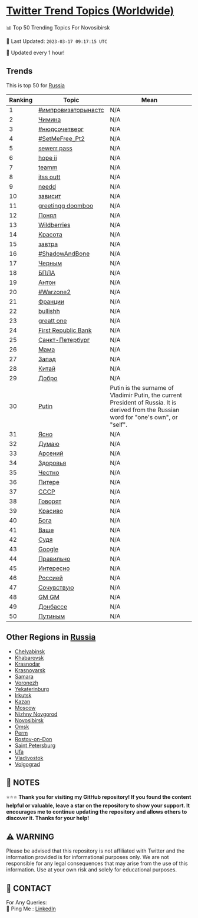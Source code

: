 [Twitter Trend Topics (Worldwide)](https://github.com/ErcinDedeoglu/Twitter-Trend-Topics)
==========


📊 Top 50 Trending Topics For Novosibirsk

📆 Last Updated: `2023-03-17 09:17:15 UTC`

🔧 Updated every 1 hour!


## Trends

This is top 50 for [Russia](</Russia>)

| Ranking | Topic | Mean |
| ------- | ------------ | ------------ |
| 1 | [#импровизаторынастс](http://twitter.com/search?q=%23%d0%b8%d0%bc%d0%bf%d1%80%d0%be%d0%b2%d0%b8%d0%b7%d0%b0%d1%82%d0%be%d1%80%d1%8b%d0%bd%d0%b0%d1%81%d1%82%d1%81) | N/A |
| 2 | [Чимина](http://twitter.com/search?q=%d0%a7%d0%b8%d0%bc%d0%b8%d0%bd%d0%b0) | N/A |
| 3 | [#нюдсочетверг](http://twitter.com/search?q=%23%d0%bd%d1%8e%d0%b4%d1%81%d0%be%d1%87%d0%b5%d1%82%d0%b2%d0%b5%d1%80%d0%b3) | N/A |
| 4 | [#SetMeFree_Pt2](http://twitter.com/search?q=%23SetMeFree_Pt2) | N/A |
| 5 | [sewerr pass](http://twitter.com/search?q=sewerr+pass) | N/A |
| 6 | [hope ii](http://twitter.com/search?q=hope+ii) | N/A |
| 7 | [teamm](http://twitter.com/search?q=teamm) | N/A |
| 8 | [itss outt](http://twitter.com/search?q=itss+outt) | N/A |
| 9 | [needd](http://twitter.com/search?q=needd) | N/A |
| 10 | [зависит](http://twitter.com/search?q=%d0%b7%d0%b0%d0%b2%d0%b8%d1%81%d0%b8%d1%82) | N/A |
| 11 | [greetingg doomboo](http://twitter.com/search?q=greetingg+doomboo) | N/A |
| 12 | [Понял](http://twitter.com/search?q=%d0%9f%d0%be%d0%bd%d1%8f%d0%bb) | N/A |
| 13 | [Wildberries](http://twitter.com/search?q=Wildberries) | N/A |
| 14 | [Красота](http://twitter.com/search?q=%d0%9a%d1%80%d0%b0%d1%81%d0%be%d1%82%d0%b0) | N/A |
| 15 | [завтра](http://twitter.com/search?q=%d0%b7%d0%b0%d0%b2%d1%82%d1%80%d0%b0) | N/A |
| 16 | [#ShadowAndBone](http://twitter.com/search?q=%23ShadowAndBone) | N/A |
| 17 | [Черным](http://twitter.com/search?q=%d0%a7%d0%b5%d1%80%d0%bd%d1%8b%d0%bc) | N/A |
| 18 | [БПЛА](http://twitter.com/search?q=%d0%91%d0%9f%d0%9b%d0%90) | N/A |
| 19 | [Антон](http://twitter.com/search?q=%d0%90%d0%bd%d1%82%d0%be%d0%bd) | N/A |
| 20 | [#Warzone2](http://twitter.com/search?q=%23Warzone2) | N/A |
| 21 | [Франции](http://twitter.com/search?q=%d0%a4%d1%80%d0%b0%d0%bd%d1%86%d0%b8%d0%b8) | N/A |
| 22 | [bullishh](http://twitter.com/search?q=bullishh) | N/A |
| 23 | [greatt one](http://twitter.com/search?q=greatt+one) | N/A |
| 24 | [First Republic Bank](http://twitter.com/search?q=First+Republic+Bank) | N/A |
| 25 | [Санкт-Петербург](http://twitter.com/search?q=%d0%a1%d0%b0%d0%bd%d0%ba%d1%82-%d0%9f%d0%b5%d1%82%d0%b5%d1%80%d0%b1%d1%83%d1%80%d0%b3) | N/A |
| 26 | [Мама](http://twitter.com/search?q=%d0%9c%d0%b0%d0%bc%d0%b0) | N/A |
| 27 | [Запад](http://twitter.com/search?q=%d0%97%d0%b0%d0%bf%d0%b0%d0%b4) | N/A |
| 28 | [Китай](http://twitter.com/search?q=%d0%9a%d0%b8%d1%82%d0%b0%d0%b9) | N/A |
| 29 | [Добро](http://twitter.com/search?q=%d0%94%d0%be%d0%b1%d1%80%d0%be) | N/A |
| 30 | [Putin](http://twitter.com/search?q=Putin) | Putin is the surname of Vladimir Putin, the current President of Russia. It is derived from the Russian word for "one's own", or "self". |
| 31 | [Ясно](http://twitter.com/search?q=%d0%af%d1%81%d0%bd%d0%be) | N/A |
| 32 | [Думаю](http://twitter.com/search?q=%d0%94%d1%83%d0%bc%d0%b0%d1%8e) | N/A |
| 33 | [Арсений](http://twitter.com/search?q=%d0%90%d1%80%d1%81%d0%b5%d0%bd%d0%b8%d0%b9) | N/A |
| 34 | [Здоровья](http://twitter.com/search?q=%d0%97%d0%b4%d0%be%d1%80%d0%be%d0%b2%d1%8c%d1%8f) | N/A |
| 35 | [Честно](http://twitter.com/search?q=%d0%a7%d0%b5%d1%81%d1%82%d0%bd%d0%be) | N/A |
| 36 | [Питере](http://twitter.com/search?q=%d0%9f%d0%b8%d1%82%d0%b5%d1%80%d0%b5) | N/A |
| 37 | [СССР](http://twitter.com/search?q=%d0%a1%d0%a1%d0%a1%d0%a0) | N/A |
| 38 | [Говорят](http://twitter.com/search?q=%d0%93%d0%be%d0%b2%d0%be%d1%80%d1%8f%d1%82) | N/A |
| 39 | [Красиво](http://twitter.com/search?q=%d0%9a%d1%80%d0%b0%d1%81%d0%b8%d0%b2%d0%be) | N/A |
| 40 | [Бога](http://twitter.com/search?q=%d0%91%d0%be%d0%b3%d0%b0) | N/A |
| 41 | [Ваще](http://twitter.com/search?q=%d0%92%d0%b0%d1%89%d0%b5) | N/A |
| 42 | [Судя](http://twitter.com/search?q=%d0%a1%d1%83%d0%b4%d1%8f) | N/A |
| 43 | [Google](http://twitter.com/search?q=Google) | N/A |
| 44 | [Правильно](http://twitter.com/search?q=%d0%9f%d1%80%d0%b0%d0%b2%d0%b8%d0%bb%d1%8c%d0%bd%d0%be) | N/A |
| 45 | [Интересно](http://twitter.com/search?q=%d0%98%d0%bd%d1%82%d0%b5%d1%80%d0%b5%d1%81%d0%bd%d0%be) | N/A |
| 46 | [Россией](http://twitter.com/search?q=%d0%a0%d0%be%d1%81%d1%81%d0%b8%d0%b5%d0%b9) | N/A |
| 47 | [Сочувствую](http://twitter.com/search?q=%d0%a1%d0%be%d1%87%d1%83%d0%b2%d1%81%d1%82%d0%b2%d1%83%d1%8e) | N/A |
| 48 | [GM GM](http://twitter.com/search?q=GM+GM) | N/A |
| 49 | [Донбассе](http://twitter.com/search?q=%d0%94%d0%be%d0%bd%d0%b1%d0%b0%d1%81%d1%81%d0%b5) | N/A |
| 50 | [Путиным](http://twitter.com/search?q=%d0%9f%d1%83%d1%82%d0%b8%d0%bd%d1%8b%d0%bc) | N/A |



## Other Regions in [Russia](</Russia>)

* [Chelyabinsk](</Russia/Chelyabinsk.md>)
* [Khabarovsk](</Russia/Khabarovsk.md>)
* [Krasnodar](</Russia/Krasnodar.md>)
* [Krasnoyarsk](</Russia/Krasnoyarsk.md>)
* [Samara](</Russia/Samara.md>)
* [Voronezh](</Russia/Voronezh.md>)
* [Yekaterinburg](</Russia/Yekaterinburg.md>)
* [Irkutsk](</Russia/Irkutsk.md>)
* [Kazan](</Russia/Kazan.md>)
* [Moscow](</Russia/Moscow.md>)
* [Nizhny Novgorod](</Russia/Nizhny Novgorod.md>)
* [Novosibirsk](</Russia/Novosibirsk.md>)
* [Omsk](</Russia/Omsk.md>)
* [Perm](</Russia/Perm.md>)
* [Rostov-on-Don](</Russia/Rostov-on-Don.md>)
* [Saint Petersburg](</Russia/Saint Petersburg.md>)
* [Ufa](</Russia/Ufa.md>)
* [Vladivostok](</Russia/Vladivostok.md>)
* [Volgograd](</Russia/Volgograd.md>)



## 📝 NOTES

⭐⭐⭐ **Thank you for visiting my GitHub repository! If you found the content helpful or valuable, leave a star on the repository to show your support. It encourages me to continue updating the repository and allows others to discover it. Thanks for your help!**


## ⚠️ WARNING

Please be advised that this repository is not affiliated with Twitter and the information provided is for informational purposes only. We are not responsible for any legal consequences that may arise from the use of this information. Use at your own risk and solely for educational purposes.


## 📨 CONTACT

 For Any Queries:  
            🏓 Ping Me : [LinkedIn](https://www.linkedin.com/in/ercindedeoglu/)
